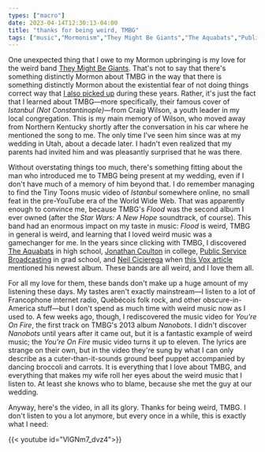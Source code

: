 ```yaml
---
types: ["macro"]
date: 2023-04-14T12:30:13-04:00
title: "thanks for being weird, TMBG"
tags: ["music","Mormonism","They Might Be Giants","The Aquabats","Public Service Broadcasting","Neil Cicierega","Indochine","internet radio","Stromae","Les Cowboys Fringants"]
---
```

One unexpected thing that I owe to my Mormon upbringing is my love for the weird band [They Might Be Giants](https://en.wikipedia.org/wiki/They_Might_Be_Giants). That's not to say that there's something distinctly Mormon about TMBG in the way that there is something distinctly Mormon about the existential fear of not doing things correct way that [I also picked up](https://spencergreenhalgh.com/communities/an-ultimate-sense-of-fomo-and-joining-community-of-christ/) during these years. Rather, it's just the fact that I learned about TMBG—more specifically, their famous cover of *Istanbul (Not Constantinople)*—from Craig Wilson, a youth leader in my local congregation. This is my main memory of Wilson, who moved away from Northern Kentucky shortly after the conversation in his car where he mentioned the song to me. The only time I've seen him since was at my wedding in Utah, about a decade later. I hadn't even realized that my parents had invited him and was pleasantly surprised that he was there.

Without overstating things too much, there's something fitting about the man who introduced me to TMBG being present at my wedding, even if I don't have much of a memory of him beyond that. I do remember managing to find the Tiny Toons music video of *Istanbul* somewhere online, no small feat in the pre-YouTube era of the World Wide Web. That was apparently enough to convince me, because TMBG's *Flood* was the second album I ever owned (after the *Star Wars: A New Hope* soundtrack, of course). This band had an enormous impact on my taste in music: *Flood* is weird, TMBG in general is weird, and learning that I loved weird music was a gamechanger for me. In the years since clicking with TMBG, I discovered [The Aquabats](https://en.wikipedia.org/wiki/The_Aquabats) in high school, [Jonathan Coulton](https://en.wikipedia.org/wiki/Jonathan_Coulton) in college, [Public Service Broadcasting](https://en.wikipedia.org/wiki/Public_Service_Broadcasting_(band)) in grad school, and [Neil Cicierega](https://en.wikipedia.org/wiki/Neil_Cicierega) when [this Vox article](https://www.vox.com/culture/2020/10/12/21504763/mouth-dreams-neil-cicierega-mash-up) mentioned his newest album. These bands are all weird, and I love them all.

For all my love for them, these bands don't make up a huge amount of my listening these days. My tastes aren't exactly mainstream—I listen to a lot of Francophone internet radio, Québécois folk rock, and other obscure-in-America stuff—but I don't spend as much time with weird music now as I used to. A few weeks ago, though, I rediscovered the music video for *You're On Fire*, the first track on TMBG's 2013 album *Nanobots*. I didn't discover *Nanobots* until years after it came out, but it is a fantastic example of weird music; the *You're On Fire* music video turns it up to eleven. The lyrics are strange on their own, but in the video they're sung by what I can only describe as a cuter-than-it-sounds ground beef puppet accompanied by dancing broccoli and carrots. It is everything that I love about TMBG, and everything that makes my wife roll her eyes about the weird music that I listen to. At least she knows who to blame, because she met the guy at our wedding. 

Anyway, here's the video, in all its glory. Thanks for being weird, TMBG. I don't listen to you a lot anymore, but every once in a while, this is exactly what I need:

{{< youtube id="VlGNm7_dvz4">}}
